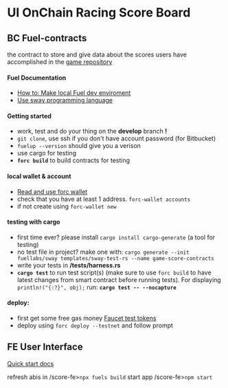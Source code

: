# UI OnChain Racing Score Board 
## BC Fuel-contracts
  
the contract to store and give data about the scores users have accomplished in the [game repository](https://github.com/BKcore/HexGL/tree/master/textures/ships/feisar)

[sway book]: https://fuellabs.github.io/sway/v0.56.0/book/

#### Fuel Documentation
- [How to: Make local Fuel dev enviroment](https://docs.fuel.network/docs/intro/quickstart-contract/)
- [Use sway programming language](https://docs.fuel.network/docs/sway/)
#### Getting started
- work, test and do your thing on the **develop** branch **!**
- ```git clone```, use ssh if you don't have account password (for Bitbucket)
- ```fuelup --version``` should give you a verison
- use cargo for testing
- **```forc build```** to build contracts for testing

#### local wallet & account
- [Read and use forc wallet](https://github.com/FuelLabs/forc-wallet)
- check that you have at least 1 address. ```forc-wallet accounts```
- if not create using ```forc-wallet new```

#### testing with cargo
- first time ever? please install ```cargo install cargo-generate``` (a tool for testing)
- no test file in project? make one with: ```cargo generate --init fuellabs/sway templates/sway-test-rs --name game-score-contracts```
- write your tests in **/tests/harness.rs**
- **```cargo test```** to run test script(s) (make sure to use ```forc build``` to have latest changes from smart contract before running tests). For displaying ```println!("{:?}", obj);``` run: **```cargo test -- --nocapture```**

#### deploy:
- first get some free gas money [Faucet test tokens](https://faucet-beta-5.fuel.network/)
- deploy using ```forc deploy --testnet``` and follow prompt

## FE User Interface
[Quick start docs](https://docs.fuel.network/docs/intro/quickstart-frontend/)

refresh abis in /score-fe>```npx fuels build```
start app /score-fe>```npm start```
``` ```
``` ```